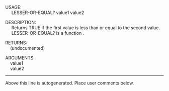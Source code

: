 USAGE:  
&nbsp;&nbsp;&nbsp;&nbsp;&nbsp;LESSER-OR-EQUAL?&nbsp;value1&nbsp;value2&nbsp;  
  
DESCRIPTION:  
&nbsp;&nbsp;&nbsp;&nbsp;&nbsp;Returns&nbsp;TRUE&nbsp;if&nbsp;the&nbsp;first&nbsp;value&nbsp;is&nbsp;less&nbsp;than&nbsp;or&nbsp;equal&nbsp;to&nbsp;the&nbsp;second&nbsp;value.  
&nbsp;&nbsp;&nbsp;&nbsp;&nbsp;LESSER-OR-EQUAL?&nbsp;is&nbsp;a&nbsp;function&nbsp;.  
  
RETURNS:  
&nbsp;&nbsp;&nbsp;&nbsp;(undocumented)  
  
ARGUMENTS:  
&nbsp;&nbsp;&nbsp;&nbsp;value1  
&nbsp;&nbsp;&nbsp;&nbsp;value2  
___
Above this line is autogenerated. Place user comments below.